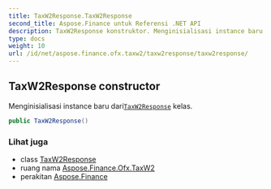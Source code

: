 ```yaml
---
title: TaxW2Response.TaxW2Response
second_title: Aspose.Finance untuk Referensi .NET API
description: TaxW2Response konstruktor. Menginisialisasi instance baru dariTaxW2Response kelas.
type: docs
weight: 10
url: /id/net/aspose.finance.ofx.taxw2/taxw2response/taxw2response/
---
```

## TaxW2Response constructor

Menginisialisasi instance baru dari[`TaxW2Response`](../) kelas.

```csharp
public TaxW2Response()
```

### Lihat juga

* class [TaxW2Response](../)
* ruang nama [Aspose.Finance.Ofx.TaxW2](../../taxw2response/)
* perakitan [Aspose.Finance](../../../)


